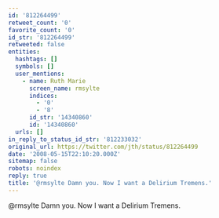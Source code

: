 ```yaml
---
id: '812264499'
retweet_count: '0'
favorite_count: '0'
id_str: '812264499'
retweeted: false
entities:
  hashtags: []
  symbols: []
  user_mentions:
    - name: Ruth Marie
      screen_name: rmsylte
      indices:
        - '0'
        - '8'
      id_str: '14340860'
      id: '14340860'
  urls: []
in_reply_to_status_id_str: '812233032'
original_url: https://twitter.com/jth/status/812264499
date: '2008-05-15T22:10:20.000Z'
sitemap: false
robots: noindex
reply: true
title: '@rmsylte Damn you. Now I want a Delirium Tremens.'
---
```


@rmsylte Damn you. Now I want a Delirium Tremens.